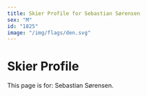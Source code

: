 ```yaml
---
title: Skier Profile for Sebastian Sørensen
sex: "M"
id: "1825"
image: "/img/flags/den.svg" 
---
```


# Skier Profile

This page is for: Sebastian Sørensen.
    